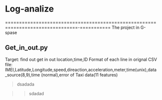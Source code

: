 # Log-analize
================================================================================-===========
The project in G-spase
## Get_in_out.py
Target:
	find out get in out location,time,ID
Format of each line in orignal CSV file:
IMEI,Latitude,Longitude,speed,direaction,acceleration,meter,time(unix),data_source(8,9),time
(normal),error  of Taxi data(11 features)

> dsadada

>> sdadad
